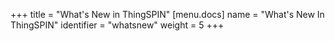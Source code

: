 +++
title = "What's New in ThingSPIN"
[menu.docs]
name = "What's New In ThingSPIN"
identifier = "whatsnew"
weight = 5
+++


